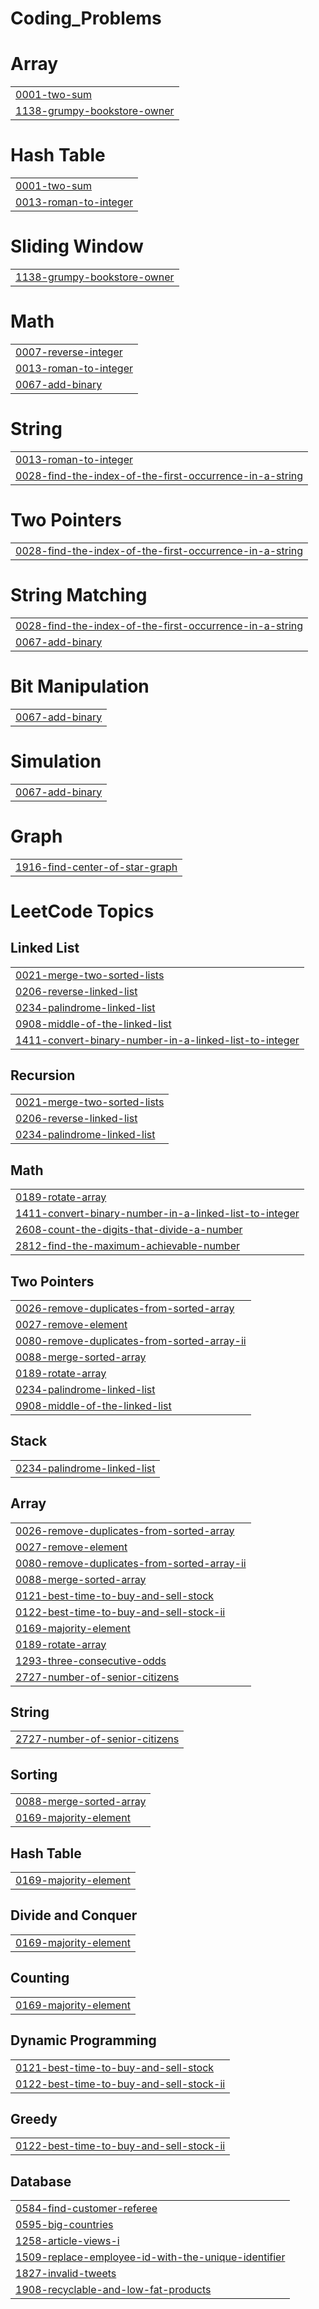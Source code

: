 # Coding_Problems


# Array
|  |
| ------- |
| [0001-two-sum](https://github.com/vinayak1100101/Coding_Problems/tree/master/0001-two-sum) |
| [1138-grumpy-bookstore-owner](https://github.com/vinayak1100101/Coding_Problems/tree/master/1138-grumpy-bookstore-owner) |
# Hash Table
|  |
| ------- |
| [0001-two-sum](https://github.com/vinayak1100101/Coding_Problems/tree/master/0001-two-sum) |
| [0013-roman-to-integer](https://github.com/vinayak1100101/Coding_Problems/tree/master/0013-roman-to-integer) |
# Sliding Window
|  |
| ------- |
| [1138-grumpy-bookstore-owner](https://github.com/vinayak1100101/Coding_Problems/tree/master/1138-grumpy-bookstore-owner) |
# Math
|  |
| ------- |
| [0007-reverse-integer](https://github.com/vinayak1100101/Coding_Problems/tree/master/0007-reverse-integer) |
| [0013-roman-to-integer](https://github.com/vinayak1100101/Coding_Problems/tree/master/0013-roman-to-integer) |
| [0067-add-binary](https://github.com/vinayak1100101/Coding_Problems/tree/master/0067-add-binary) |
# String
|  |
| ------- |
| [0013-roman-to-integer](https://github.com/vinayak1100101/Coding_Problems/tree/master/0013-roman-to-integer) |
| [0028-find-the-index-of-the-first-occurrence-in-a-string](https://github.com/vinayak1100101/Coding_Problems/tree/master/0028-find-the-index-of-the-first-occurrence-in-a-string) |
# Two Pointers
|  |
| ------- |
| [0028-find-the-index-of-the-first-occurrence-in-a-string](https://github.com/vinayak1100101/Coding_Problems/tree/master/0028-find-the-index-of-the-first-occurrence-in-a-string) |
# String Matching
|  |
| ------- |
| [0028-find-the-index-of-the-first-occurrence-in-a-string](https://github.com/vinayak1100101/Coding_Problems/tree/master/0028-find-the-index-of-the-first-occurrence-in-a-string) |
| [0067-add-binary](https://github.com/vinayak1100101/Coding_Problems/tree/master/0067-add-binary) |
# Bit Manipulation
|  |
| ------- |
| [0067-add-binary](https://github.com/vinayak1100101/Coding_Problems/tree/master/0067-add-binary) |
# Simulation
|  |
| ------- |
| [0067-add-binary](https://github.com/vinayak1100101/Coding_Problems/tree/master/0067-add-binary) |
# Graph
|  |
| ------- |
| [1916-find-center-of-star-graph](https://github.com/vinayak1100101/Coding_Problems/tree/master/1916-find-center-of-star-graph) |
<!---LeetCode Topics Start-->
# LeetCode Topics
## Linked List
|  |
| ------- |
| [0021-merge-two-sorted-lists](https://github.com/vinayak1100101/Coding_Problems/tree/master/0021-merge-two-sorted-lists) |
| [0206-reverse-linked-list](https://github.com/vinayak1100101/Coding_Problems/tree/master/0206-reverse-linked-list) |
| [0234-palindrome-linked-list](https://github.com/vinayak1100101/Coding_Problems/tree/master/0234-palindrome-linked-list) |
| [0908-middle-of-the-linked-list](https://github.com/vinayak1100101/Coding_Problems/tree/master/0908-middle-of-the-linked-list) |
| [1411-convert-binary-number-in-a-linked-list-to-integer](https://github.com/vinayak1100101/Coding_Problems/tree/master/1411-convert-binary-number-in-a-linked-list-to-integer) |
## Recursion
|  |
| ------- |
| [0021-merge-two-sorted-lists](https://github.com/vinayak1100101/Coding_Problems/tree/master/0021-merge-two-sorted-lists) |
| [0206-reverse-linked-list](https://github.com/vinayak1100101/Coding_Problems/tree/master/0206-reverse-linked-list) |
| [0234-palindrome-linked-list](https://github.com/vinayak1100101/Coding_Problems/tree/master/0234-palindrome-linked-list) |
## Math
|  |
| ------- |
| [0189-rotate-array](https://github.com/vinayak1100101/Leet_code/tree/master/0189-rotate-array) |
| [1411-convert-binary-number-in-a-linked-list-to-integer](https://github.com/vinayak1100101/Coding_Problems/tree/master/1411-convert-binary-number-in-a-linked-list-to-integer) |
| [2608-count-the-digits-that-divide-a-number](https://github.com/vinayak1100101/Coding_Problems/tree/master/2608-count-the-digits-that-divide-a-number) |
| [2812-find-the-maximum-achievable-number](https://github.com/vinayak1100101/Coding_Problems/tree/master/2812-find-the-maximum-achievable-number) |
## Two Pointers
|  |
| ------- |
| [0026-remove-duplicates-from-sorted-array](https://github.com/vinayak1100101/Leet_code/tree/master/0026-remove-duplicates-from-sorted-array) |
| [0027-remove-element](https://github.com/vinayak1100101/Leet_code/tree/master/0027-remove-element) |
| [0080-remove-duplicates-from-sorted-array-ii](https://github.com/vinayak1100101/Leet_code/tree/master/0080-remove-duplicates-from-sorted-array-ii) |
| [0088-merge-sorted-array](https://github.com/vinayak1100101/Leet_code/tree/master/0088-merge-sorted-array) |
| [0189-rotate-array](https://github.com/vinayak1100101/Leet_code/tree/master/0189-rotate-array) |
| [0234-palindrome-linked-list](https://github.com/vinayak1100101/Coding_Problems/tree/master/0234-palindrome-linked-list) |
| [0908-middle-of-the-linked-list](https://github.com/vinayak1100101/Coding_Problems/tree/master/0908-middle-of-the-linked-list) |
## Stack
|  |
| ------- |
| [0234-palindrome-linked-list](https://github.com/vinayak1100101/Coding_Problems/tree/master/0234-palindrome-linked-list) |
## Array
|  |
| ------- |
| [0026-remove-duplicates-from-sorted-array](https://github.com/vinayak1100101/Leet_code/tree/master/0026-remove-duplicates-from-sorted-array) |
| [0027-remove-element](https://github.com/vinayak1100101/Leet_code/tree/master/0027-remove-element) |
| [0080-remove-duplicates-from-sorted-array-ii](https://github.com/vinayak1100101/Leet_code/tree/master/0080-remove-duplicates-from-sorted-array-ii) |
| [0088-merge-sorted-array](https://github.com/vinayak1100101/Leet_code/tree/master/0088-merge-sorted-array) |
| [0121-best-time-to-buy-and-sell-stock](https://github.com/vinayak1100101/Leet_code/tree/master/0121-best-time-to-buy-and-sell-stock) |
| [0122-best-time-to-buy-and-sell-stock-ii](https://github.com/vinayak1100101/Leet_code/tree/master/0122-best-time-to-buy-and-sell-stock-ii) |
| [0169-majority-element](https://github.com/vinayak1100101/Leet_code/tree/master/0169-majority-element) |
| [0189-rotate-array](https://github.com/vinayak1100101/Leet_code/tree/master/0189-rotate-array) |
| [1293-three-consecutive-odds](https://github.com/vinayak1100101/Coding_Problems/tree/master/1293-three-consecutive-odds) |
| [2727-number-of-senior-citizens](https://github.com/vinayak1100101/Leet_code/tree/master/2727-number-of-senior-citizens) |
## String
|  |
| ------- |
| [2727-number-of-senior-citizens](https://github.com/vinayak1100101/Leet_code/tree/master/2727-number-of-senior-citizens) |
## Sorting
|  |
| ------- |
| [0088-merge-sorted-array](https://github.com/vinayak1100101/Leet_code/tree/master/0088-merge-sorted-array) |
| [0169-majority-element](https://github.com/vinayak1100101/Leet_code/tree/master/0169-majority-element) |
## Hash Table
|  |
| ------- |
| [0169-majority-element](https://github.com/vinayak1100101/Leet_code/tree/master/0169-majority-element) |
## Divide and Conquer
|  |
| ------- |
| [0169-majority-element](https://github.com/vinayak1100101/Leet_code/tree/master/0169-majority-element) |
## Counting
|  |
| ------- |
| [0169-majority-element](https://github.com/vinayak1100101/Leet_code/tree/master/0169-majority-element) |
## Dynamic Programming
|  |
| ------- |
| [0121-best-time-to-buy-and-sell-stock](https://github.com/vinayak1100101/Leet_code/tree/master/0121-best-time-to-buy-and-sell-stock) |
| [0122-best-time-to-buy-and-sell-stock-ii](https://github.com/vinayak1100101/Leet_code/tree/master/0122-best-time-to-buy-and-sell-stock-ii) |
## Greedy
|  |
| ------- |
| [0122-best-time-to-buy-and-sell-stock-ii](https://github.com/vinayak1100101/Leet_code/tree/master/0122-best-time-to-buy-and-sell-stock-ii) |
## Database
|  |
| ------- |
| [0584-find-customer-referee](https://github.com/vinayak1100101/Leet_code/tree/master/0584-find-customer-referee) |
| [0595-big-countries](https://github.com/vinayak1100101/Leet_code/tree/master/0595-big-countries) |
| [1258-article-views-i](https://github.com/vinayak1100101/Leet_code/tree/master/1258-article-views-i) |
| [1509-replace-employee-id-with-the-unique-identifier](https://github.com/vinayak1100101/Leet_code/tree/master/1509-replace-employee-id-with-the-unique-identifier) |
| [1827-invalid-tweets](https://github.com/vinayak1100101/Leet_code/tree/master/1827-invalid-tweets) |
| [1908-recyclable-and-low-fat-products](https://github.com/vinayak1100101/Leet_code/tree/master/1908-recyclable-and-low-fat-products) |
<!---LeetCode Topics End-->